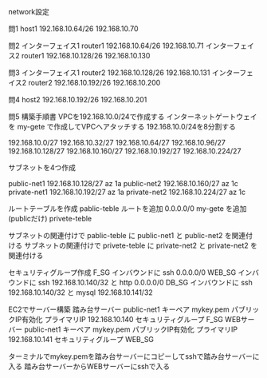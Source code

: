 network設定

問1
host1   192.168.10.64/26   192.168.10.70  

問2
インターフェイス1
router1 192.168.10.64/26   192.168.10.71
インターフェイス2
router1 192.168.10.128/26  192.168.10.130

問3 
インターフェイス1
router2 192.168.10.128/26  192.168.10.131
インターフェイス2
router2 192.168.10.192/26  192.168.10.200

問4
host2   192.168.10.192/26  192.168.10.201

問5 構築手順書
VPCを192.168.10.0/24で作成する
インターネットゲートウェイを my-gete で作成してVPCへアタッチする
192.168.10.0/24を8分割する

192.168.10.0/27   192.168.10.32/27  192.168.10.64/27  192.168.10.96/27
192.168.10.128/27 192.168.10.160/27 192.168.10.192/27 192.168.10.224/27

サブネットを4つ作成

public-net1  192.168.10.128/27     az  1a
public-net2  192.168.10.160/27     az  1c
private-net1 192.168.10.192/27     az  1a
private-net2 192.168.10.224/27     az  1c

ルートテーブルを作成
pablic-teble       ルートを追加 0.0.0.0/0 my-gete を追加(publicだけ)
privete-teble

サブネットの関連付けで pablic-teble に public-net1 と public-net2 を関連付ける
サブネットの関連付けで privete-teble に private-net2 と private-net2 を関連付ける

セキュリティグループ作成
F_SG   インバウンドに ssh 0.0.0.0/0
WEB_SG インバウンドに ssh 192.168.10.140/32 と http 0.0.0.0/0
DB_SG  インバウンドに ssh 192.168.10.140/32 と mysql 192.168.10.141/32

EC2でサーバー構築
踏み台サーバー  public-net1 キーペア mykey.pem パブリックIP有効化 プライマリIP 192.168.10.140 セキュリティグループ F_SG 
WEBサーバー     public-net1 キーペア mykey.pem パブリックIP有効化 プライマリIP 192.168.10.141 セキュリティグループ WEB_SG

ターミナルでmykey.pemを踏み台サーバーにコピーしてsshで踏み台サーバーに入る
踏み台サーバーからWEBサーバーにsshで入る